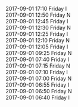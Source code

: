2017-09-01 17:10 Friday  I  
2017-09-01 12:50 Friday  N  
2017-09-01 12:45 Friday  I  
2017-09-01 12:30 Friday  N  
2017-09-01 12:25 Friday  I  
2017-09-01 12:10 Friday  N  
2017-09-01 12:05 Friday  I  
2017-09-01 09:25 Friday  N  
2017-09-01 07:40 Friday  I  
2017-09-01 07:15 Friday  N  
2017-09-01 07:10 Friday  I  
2017-09-01 07:00 Friday  N  
2017-09-01 06:55 Friday  I  
2017-09-01 06:50 Friday  N  
2017-09-01 06:40 Friday  I  
